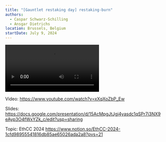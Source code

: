 ```yaml
---
title: "[Gauntlet restaking day] restaking-burn"
authors:
  - Caspar Schwarz-Schilling
  - Ansgar Dietrichs
location: Brussels, Belgium
startDate: July 9, 2024
---
```


<video src="https://www.youtube.com/watch?v=xXqXoZbP_Ew"></video>

Video: <https://www.youtube.com/watch?v=xXqXoZbP_Ew>

Slides: <https://docs.google.com/presentation/d/15AcMpgJtJgj4yasdc1qSPr7i3NX9eAyp3O4fWxYZk_c/edit?usp=sharing>

Topic: EthCC 2024 <https://www.notion.so/EthCC-2024-1cfd98955541816db85ae65026ada2a8?pvs=21>
